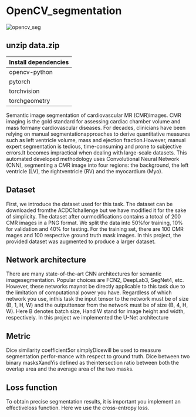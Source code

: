 # OpenCV_segmentation #
![opencv_seg](https://user-images.githubusercontent.com/74196907/102829590-5bb09800-43df-11eb-914f-707e9f18010d.png)

## unzip data.zip ##

**Install dependencies** |
------------- | 
opencv-python  |
pytorch  |
torchvision |
torchgeometry |



Semantic  image  segmentation  of  cardiovascular  MR  (CMR)images.   CMR  imaging  is  the  gold  standard  for  assessing  cardiac  chamber  volume  and  mass  formany cardiovascular diseases.  For decades,  clinicians have been relying on manual segmentationapproaches to derive quantitative measures such as left ventricle volume, mass and ejection fraction.However, manual expert segmentation is tedious, time-consuming and prone to subjective errors.It becomes impractical when dealing with large-scale datasets. This automated developed methodology uses Convolutional Neural Network (CNN), segmenting a CMR image into four regions:  the background, the left ventricle (LV), the rightventricle (RV) and the myocardium (Myo). 

## Dataset ##
First, we introduce the dataset used for this task.  The dataset can be downloaded fromthe  ACDC1challenge  but  we  have  modified  it  for  the  sake  of  simplicity.   The  dataset  after  ourmodifications contains a totoal of 200 CMR images in a PNG format.  We split the data into 50%for  training,  10%  for  validation  and  40%  for  testing.   For  the  training  set,  there  are  100  CMR mages and 100 respective ground truth mask images. In this project, the provided dataset was augmented to produce a larger dataset. 

## Network architecture ## 
There are many state-of-the-art CNN architectures for semantic imagesegmentation.  Popular choices are FCN2, DeepLab3, SegNet4, etc.  However, these networks maynot be directly applicable to this task due to the limitation of computational power you have. Regardless  of  which  network  you  use,  inthis task the input tensor to the network must be of size (B, 1, H, W) and the outputtensor from the network must be of size (B, 4, H, W). Here B denotes batch size, Hand W stand for image height and width, respectively. In this project we implemented the U-Net architecture 

## Metric ##
Dice  similarity  coefficient5or simplyDicewill be used to measure segmentation perfor-mance with respect to ground truth.  Dice between two binary masksXandYis defined as theintersection ratio between both the overlap area and the average area of the two masks. 

## Loss function ##
To obtain precise segmentation results, it is important you implement an effectiveloss function.  Here we use the cross-entropy loss. 

